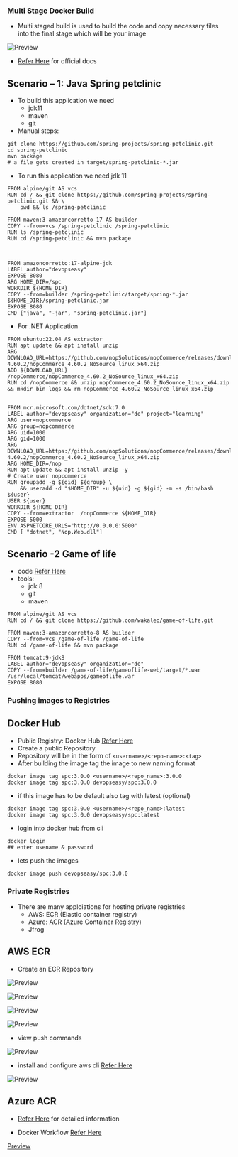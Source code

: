 ### Multi Stage Docker Build
* Multi staged build is used to build the code and copy necessary files into the final stage which will be your image

![Preview](./Images/docker28.png)

* [Refer Here](https://docs.docker.com/build/building/multi-stage/) for official docs

## Scenario – 1: Java Spring petclinic

* To build this application we need
    * jdk11
    * maven
    * git
* Manual steps:

```
git clone https://github.com/spring-projects/spring-petclinic.git
cd spring-petclinic 
mvn package
# a file gets created in target/spring-petclinic-*.jar
```
* To run this application we need jdk 11

```
FROM alpine/git AS vcs
RUN cd / && git clone https://github.com/spring-projects/spring-petclinic.git && \
    pwd && ls /spring-petclinic

FROM maven:3-amazoncorretto-17 AS builder
COPY --from=vcs /spring-petclinic /spring-petclinic
RUN ls /spring-petclinic 
RUN cd /spring-petclinic && mvn package



FROM amazoncorretto:17-alpine-jdk
LABEL author="devopseasy"
EXPOSE 8080
ARG HOME_DIR=/spc
WORKDIR ${HOME_DIR}
COPY --from=builder /spring-petclinic/target/spring-*.jar ${HOME_DIR}/spring-petclinic.jar
EXPOSE 8080
CMD ["java", "-jar", "spring-petclinic.jar"]
```
* For .NET Application

```
FROM ubuntu:22.04 AS extractor
RUN apt update && apt install unzip
ARG DOWNLOAD_URL=https://github.com/nopSolutions/nopCommerce/releases/download/release-4.60.2/nopCommerce_4.60.2_NoSource_linux_x64.zip
ADD ${DOWNLOAD_URL} /nopCommerce/nopCommerce_4.60.2_NoSource_linux_x64.zip
RUN cd /nopCommerce && unzip nopCommerce_4.60.2_NoSource_linux_x64.zip && mkdir bin logs && rm nopCommerce_4.60.2_NoSource_linux_x64.zip


FROM mcr.microsoft.com/dotnet/sdk:7.0
LABEL author="devopseasy" organization="de" project="learning"
ARG user=nopcommerce
ARG group=nopcommerce
ARG uid=1000
ARG gid=1000
ARG DOWNLOAD_URL=https://github.com/nopSolutions/nopCommerce/releases/download/release-4.60.2/nopCommerce_4.60.2_NoSource_linux_x64.zip
ARG HOME_DIR=/nop
RUN apt update && apt install unzip -y
# Create user nopcommerce
RUN groupadd -g ${gid} ${group} \
    && useradd -d "$HOME_DIR" -u ${uid} -g ${gid} -m -s /bin/bash ${user}
USER ${user}
WORKDIR ${HOME_DIR}
COPY --from=extractor  /nopCommerce ${HOME_DIR}
EXPOSE 5000
ENV ASPNETCORE_URLS="http://0.0.0.0:5000"
CMD [ "dotnet", "Nop.Web.dll"]
```

## Scenario -2 Game of life
* code [Refer Here](https://github.com/wakaleo/game-of-life)
* tools:
    * jdk 8
    * git
    * maven
```
FROM alpine/git AS vcs
RUN cd / && git clone https://github.com/wakaleo/game-of-life.git

FROM maven:3-amazoncorretto-8 AS builder
COPY --from=vcs /game-of-life /game-of-life
RUN cd /game-of-life && mvn package

FROM tomcat:9-jdk8
LABEL author="devopseasy" organization="de"
COPY --from=builder /game-of-life/gameoflife-web/target/*.war /usr/local/tomcat/webapps/gameoflife.war
EXPOSE 8080
```

### Pushing images to Registries

## Docker Hub
* Public Registry: Docker Hub [Refer Here](https://hub.docker.com/)
* Create a public Repository
* Repository will be in the form of ``` <username>/<repo-name>:<tag> ```
* After building the image tag the image to new naming format

```
docker image tag spc:3.0.0 <username>/<repo_name>:3.0.0
docker image tag spc:3.0.0 devopseasy/spc:3.0.0
```
* if this image has to be default also tag with latest (optional)

```
docker image tag spc:3.0.0 <username>/<repo_name>:latest
docker image tag spc:3.0.0 devopseasy/spc:latest
```
*  login into docker hub from cli
```
docker login
## enter usename & password
```
* lets push the images

```
docker image push devopseasy/spc:3.0.0
```

### Private Registries
* There are many applciations for hosting private registries
    * AWS: ECR (Elastic container registry)
    * Azure: ACR (Azure Container Registry)
    * Jfrog

## AWS ECR
* Create an ECR Repository

![Preview](./Images/docker29.png)

![Preview](./Images/docker30.png)

![Preview](./Images/docker31.png)

![Preview](./Images/docker32.png)

* view push commands

![Preview](./Images/docker33.png)

* install and configure aws cli [Refer Here](https://sst.dev/chapters/create-an-iam-user.html)

![Preview](./Images/docker34.png)

## Azure ACR

*  [Refer Here](https://learn.microsoft.com/en-us/azure/container-instances/container-instances-tutorial-prepare-acr) for detailed information

* Docker Workflow [Refer Here](https://docs.docker.com/get-started/overview/)

[Preview](./Images/docker-high-level-workflow.PNG)

